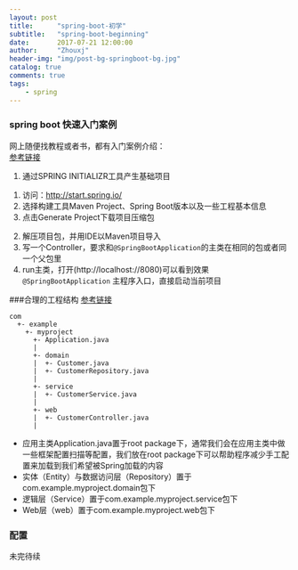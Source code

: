 ```yaml
---
layout: post
title:      "spring-boot-初学"
subtitle:   "spring-boot-beginning"
date:       2017-07-21 12:00:00
author:     "Zhouxj"
header-img: "img/post-bg-springboot-bg.jpg"
catalog: true
comments: true
tags:
    - spring
---
```


### spring boot 快速入门案例
网上随便找教程或者书，都有入门案例介绍：<br>
[参考链接](http://blog.didispace.com/spring-boot-learning-1/)<br>
1. 通过SPRING INITIALIZR工具产生基础项目<br>
  1) 访问：http://start.spring.io/<br>
  2) 选择构建工具Maven Project、Spring Boot版本以及一些工程基本信息<br>
  3) 点击Generate Project下载项目压缩包<br>
2. 解压项目包，并用IDE以Maven项目导入<br>
3. 写一个Controller，要求和`@SpringBootApplication`的主类在相同的包或者同一个父包里<br>
4. run主类，打开(http://localhost://8080)可以看到效果<br>
`@SpringBootApplication` 主程序入口，直接启动当前项目<br>

###合理的工程结构
[参考链接](http://blog.didispace.com/springbootproject/)<br>
```
com
  +- example
    +- myproject
      +- Application.java
      |
      +- domain
      |  +- Customer.java
      |  +- CustomerRepository.java
      |
      +- service
      |  +- CustomerService.java
      |
      +- web
      |  +- CustomerController.java
      |
```
* 应用主类Application.java置于root package下，通常我们会在应用主类中做一些框架配置扫描等配置，我们放在root package下可以帮助程序减少手工配置来加载到我们希望被Spring加载的内容
* 实体（Entity）与数据访问层（Repository）置于com.example.myproject.domain包下
* 逻辑层（Service）置于com.example.myproject.service包下
* Web层（web）置于com.example.myproject.web包下

### 配置
未完待续